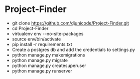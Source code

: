 # Project-Finder
- git clone https://github.com/djunicode/Project-Finder.git
- cd Project-Finder
- virtualenv env --no-site-packages
- source env/bin/activate
- pip install -r requirements.txt
- Create a postgres db and add the credentials to settings.py
- python manage.py makemigrations
- python manage.py migrate
- python manage.py createsuperuser
- python manage.py runserver
